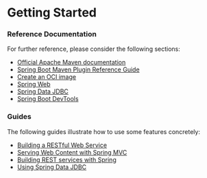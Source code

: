 # Getting Started

### Reference Documentation
For further reference, please consider the following sections:

* [Official Apache Maven documentation](https://maven.apache.org/guides/index.html)
* [Spring Boot Maven Plugin Reference Guide](https://docs.spring.io/spring-boot/docs/3.0.8/maven-plugin/reference/html/)
* [Create an OCI image](https://docs.spring.io/spring-boot/docs/3.0.8/maven-plugin/reference/html/#build-image)
* [Spring Web](https://docs.spring.io/spring-boot/docs/3.0.8/reference/htmlsingle/#web)
* [Spring Data JDBC](https://docs.spring.io/spring-boot/docs/3.0.8/reference/htmlsingle/#data.sql.jdbc)
* [Spring Boot DevTools](https://docs.spring.io/spring-boot/docs/3.0.8/reference/htmlsingle/#using.devtools)

### Guides
The following guides illustrate how to use some features concretely:

* [Building a RESTful Web Service](https://spring.io/guides/gs/rest-service/)
* [Serving Web Content with Spring MVC](https://spring.io/guides/gs/serving-web-content/)
* [Building REST services with Spring](https://spring.io/guides/tutorials/rest/)
* [Using Spring Data JDBC](https://github.com/spring-projects/spring-data-examples/tree/master/jdbc/basics)

